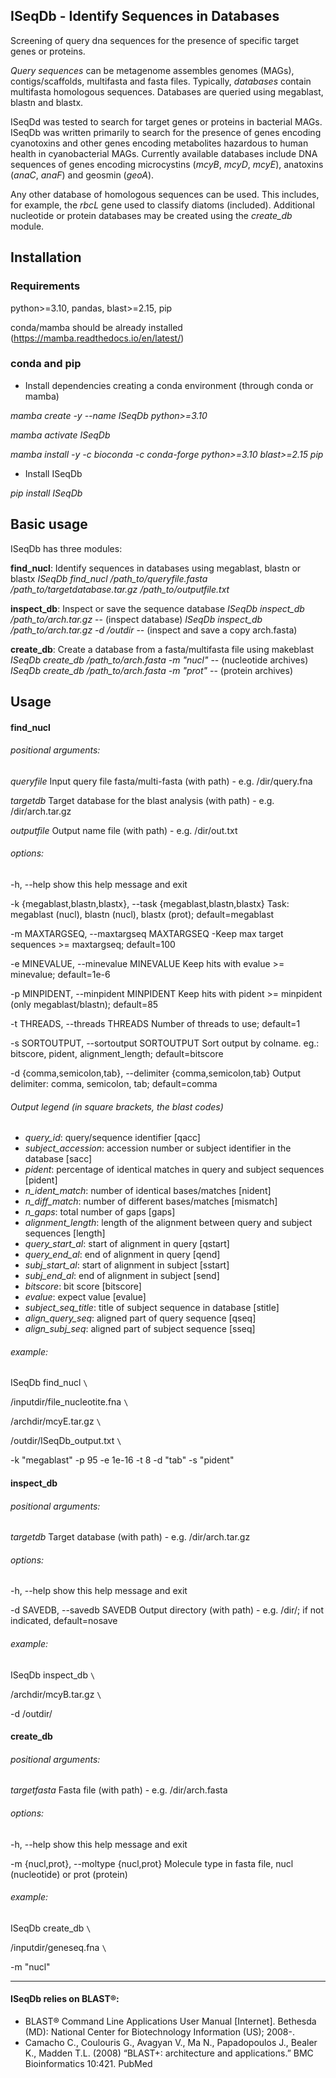 ## ISeqDb - Identify Sequences in Databases

Screening of query dna sequences for the presence of specific target genes or proteins.

*Query sequences* can be metagenome assembles genomes (MAGs), contigs/scaffolds, multifasta and fasta files. Typically, *databases* contain multifasta homologous sequences. Databases are queried using megablast, blastn and blastx.

ISeqDd was tested to search for target genes or proteins in bacterial MAGs. ISeqDb was written primarily to search for the presence of genes encoding cyanotoxins and other genes encoding metabolites hazardous to human health in cyanobacterial MAGs. Currently available databases include DNA sequences of genes encoding microcystins (*mcyB*, *mcyD*, *mcyE*), anatoxins (*anaC*, *anaF*) and geosmin (*geoA*).

Any other database of homologous sequences can be used. This includes, for example, the *rbcL* gene used to classify diatoms (included). Additional nucleotide or protein databases may be created using the *create_db* module.



## Installation

### Requirements

python>=3.10, pandas, blast>=2.15, pip

conda/mamba should be already installed (https://mamba.readthedocs.io/en/latest/)

### conda and pip

- Install dependencies creating a conda environment (through conda or mamba)

*mamba create -y --name ISeqDb python>=3.10*

*mamba activate ISeqDb*

*mamba install -y -c bioconda -c conda-forge python>=3.10 blast>=2.15 pip*

- Install ISeqDb

*pip install ISeqDb*



## Basic usage

ISeqDb has three modules:

**find_nucl**: Identify sequences in databases using megablast, blastn or blastx
*ISeqDb find_nucl /path_to/queryfile.fasta /path_to/targetdatabase.tar.gz /path_to/outputfile.txt*

**inspect_db**: Inspect or save the sequence database
*ISeqDb inspect_db /path_to/arch.tar.gz*  -- (inspect database)
*ISeqDb inspect_db /path_to/arch.tar.gz -d /outdir* -- (inspect and save a copy arch.fasta)

**create_db**: Create a database from a fasta/multifasta file using makeblast
*ISeqDb create_db /path_to/arch.fasta -m "nucl"* -- (nucleotide archives)
*ISeqDb create_db /path_to/arch.fasta -m "prot"* -- (protein archives)



## Usage

#### find_nucl

###### positional arguments:

*queryfile*             Input query file fasta/multi-fasta (with path) - e.g. /dir/query.fna

*targetdb*              Target database for the blast analysis (with path) - e.g. /dir/arch.tar.gz

*outputfile*            Output name file (with path) - e.g. /dir/out.txt

###### options:

-h, --help            show this help message and exit

-k {megablast,blastn,blastx}, --task {megablast,blastn,blastx}
Task: megablast (nucl), blastn (nucl), blastx (prot); default=megablast

-m MAXTARGSEQ, --maxtargseq MAXTARGSEQ
-Keep max target sequences >= maxtargseq; default=100

-e MINEVALUE, --minevalue MINEVALUE
Keep hits with evalue >= minevalue; default=1e-6

-p MINPIDENT, --minpident MINPIDENT
Keep hits with pident >= minpident (only megablast/blastn); default=85

-t THREADS, --threads THREADS
Number of threads to use; default=1

-s SORTOUTPUT, --sortoutput SORTOUTPUT
Sort output by colname. eg.: bitscore, pident, alignment_length; default=bitscore

-d {comma,semicolon,tab}, --delimiter {comma,semicolon,tab}
Output delimiter: comma, semicolon, tab; default=comma



###### Output legend (in square brackets, the blast codes)

- *query_id*:		            query/sequence identifier [qacc]
- *subject_accession*:	     accession number or subject identifier in the database [sacc]
- *pident*:			        percentage of identical matches in query and subject sequences [pident]
- *n_ident_match*:                  number of identical bases/matches [nident]
- *n_diff_match*:                     number of different bases/matches [mismatch]
- *n_gaps*:                               total number of gaps [gaps]
- *alignment_length*:             length of the alignment between query and subject sequences [length]
- *query_start_al*:                  start of alignment in query [qstart]
- *query_end_al*:                    end of alignment in query [qend]
- *subj_start_al*:                     start of alignment in subject [sstart]
- *subj_end_al*:                      end of alignment in subject [send]
- *bitscore*:                            bit score [bitscore]
- *evalue*:                              expect value [evalue]
- *subject_seq_title*:              title of subject sequence in database [stitle]
- *align_query_seq*:              aligned part of query sequence [qseq]
- *align_subj_seq*:                 aligned part of subject sequence [sseq]

###### example:

ISeqDb find_nucl ``\``

/inputdir/file_nucleotite.fna ``\``

/archdir/mcyE.tar.gz ``\``

/outdir/ISeqDb_output.txt ``\``

-k "megablast" -p 95 -e 1e-16 -t 8 -d "tab" -s "pident"

#### inspect_db

###### positional arguments:

*targetdb*              Target database (with path) - e.g. /dir/arch.tar.gz

###### options:

-h, --help            show this help message and exit

-d SAVEDB, --savedb SAVEDB
Output directory (with path) - e.g. /dir/; if not indicated, default=nosave

###### example:

ISeqDb inspect_db ``\``

/archdir/mcyB.tar.gz ``\``

-d /outdir/

#### create_db

###### positional arguments:

*targetfasta*           Fasta file (with path) - e.g. /dir/arch.fasta

###### options:

-h, --help            show this help message and exit

-m {nucl,prot}, --moltype {nucl,prot}
Molecule type in fasta file, nucl (nucleotide) or prot (protein)

###### example:

ISeqDb create_db ``\``

/inputdir/geneseq.fna ``\``

-m "nucl"


___
#### ISeqDb relies on BLAST®:

   -   BLAST® Command Line Applications User Manual [Internet]. Bethesda (MD): National Center
       for Biotechnology Information (US); 2008-.
   -   Camacho C., Coulouris G., Avagyan V., Ma N., Papadopoulos J., Bealer K., Madden T.L. (2008)
       “BLAST+: architecture and applications.” BMC Bioinformatics 10:421. PubMed

